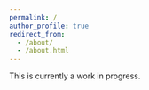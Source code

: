 ```yaml
---
permalink: /
author_profile: true
redirect_from: 
  - /about/
  - /about.html
---
```


This is currently a work in progress.
